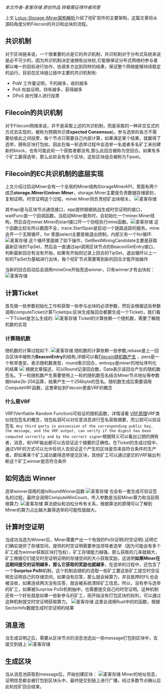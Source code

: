 ​*本文作者-麦客存储 原创作品 转载需征得作者同意*

上文 [Lotus-Storage-Miner架构解析](https://juejin.im/post/6864419056360488973)介绍了挖矿软件的主要架构，这篇文章将从源码角度分析Filecoin的共识和出块的流程。


## 共识机制

对于区块链来说，一个很重要的点是它的共识机制，共识机制对于分布式系统来说是必不可少的，因为共识机制决定谁拥有出块权,它能够保证分布式网络的参与者都以唯一的目标进行协作，协调多方达到同样的结果，保证整个网络能够持续稳定的运行。目前在区块链公链中主要的共识机制有:

- PoW     工作量证明，干的越多，收的越多
- PoS	  权益证明，持有越多，获得越多
- DPoS    由代理人进行投票

## Filecoin的共识机制
对于Filecoin网络来说，并不是采取上述的共识机制，而是采取的一种非交互式的方式去实现的，被称为预期共识(**Expected Consensus**)。参与选举的各方不需要给彼此之间投票，每个节点只需要自己内部计算，如果满足某个结果，就赢得了选举，拥有区块打包权。因此在每一轮选举过程中会选举一名或者多名矿工来创建新的block，也有可能此轮一个获胜者都没有,那么此回合被称为空回合。如果有多个矿工赢得选举，那么此轮会有多个区块，这些区块组合被称为Tipset。


## Filecoin的EC共识机制的底层实现
上文介绍过启动Miner会有一个全局的Miner结构StorageMinerAPI，里面有两个成员**storage.Miner**和**miner.Miner**，storage.Miner主要是负责数据存储密封，复制证明，时空证明这个过程，miner.Miner则负责挖矿出块相关。
![麦客存储](https://p6-juejin.byteimg.com/tos-cn-i-k3u1fbpfcp/c5d622d7c7f64c33a8e1ba036777f5d1~tplv-k3u1fbpfcp-zoom-1.image)

其中api是与区块节点通信接口，epp提供根据挑战生成时空证明的接口，waitFunc是一个回调函数。当启动Miner服务时，会初始化一个miner.Miner结构，然后会在miner.Miner的start接口开一个协程执行mine函数。![麦客存储](https://p9-juejin.byteimg.com/tos-cn-i-k3u1fbpfcp/2d6d4432287745f68967963a2881cb9b~tplv-k3u1fbpfcp-zoom-1.image)
这个函数比较长所以截图不全，trace.StartSpan是启动一个链路追踪的服务。mine会开一个无限循环，for 里面select主要是做退出控制。内部又有一个for循环:
![麦客存储](https://p3-juejin.byteimg.com/tos-cn-i-k3u1fbpfcp/8bfbb87275ca4d1daa0453dc979db1ef~tplv-k3u1fbpfcp-zoom-1.image)
这个循环里面做了如下操作，GetBestMiningCandidate主要是获取最新区块的TipSet，然后会一直通过api调用区块节点的BeaconGetEntry接口，判断最新回合有没有开始，如果有开始则记录上回合的TipSet，退出循环以上一轮的TipSet为基础进行出块，每个挖矿节点需要等到新的回合才能开始操作

当新的回合启动后会调用mineOne开始竞选winner，只有winner才有出块权：
![麦客存储](https://p1-juejin.byteimg.com/tos-cn-i-k3u1fbpfcp/95885868debc44ce8f2b8eb98f3e2c51~tplv-k3u1fbpfcp-zoom-1.image)
## 计算Ticket
首先做一些参数初始化工作和获取一些参与出块的必须参数，然后会根据这些参数调用computeTicket计算Ticket(ps:区块生成每回合都要生成一个Ticket)，我们看一下Ticket是怎么生成的:
![麦客存储](https://p9-juejin.byteimg.com/tos-cn-i-k3u1fbpfcp/38bebb62eab54339b782cf4ac8facc4f~tplv-k3u1fbpfcp-zoom-1.image)
Ticket的计算依赖一个随机数，需要了解随机数的实现
​
### 计算随机数
随机数的计算过程如下:
![麦客存储](https://p9-juejin.byteimg.com/tos-cn-i-k3u1fbpfcp/16893ff6d0ec4980999361715a2dcf27~tplv-k3u1fbpfcp-zoom-1.image)
随机数的计算依赖一些参数,rebase是上一回合区块中被称为**BeaconEntry**的结构,详细可以看[Filecoin随机数产生](https://beta.spec.filecoin.io/algorithms/crypto/randomness/) ，pers是一个枚举类型，表示随机数类型，round表示回合，entropy是miner的地址序列化的结果
![](https://p6-juejin.byteimg.com/tos-cn-i-k3u1fbpfcp/d0596292164f4799bd634375932063c5~tplv-k3u1fbpfcp-zoom-1.image)
根据文章描述，可以Round记录回合数，Data表示该回合产生的随机数签名。下一轮随机数产生需要使用上一轮的随机数签名结合Miner节点地址等参数做blake2b-256运算，结果产生一个256byte的签名。
​
随机数生成后需要调用ComputeVRF函数，这里牵扯到Filecoin里面VRF的概念
### 什么是VRF
VRF(Verifiable Random Function)可验证的随机函数，详情请看 [VRF原理](https://filecoin-1.gitbook.io/spec/src/algorithms/crypto/vrf)
​
VRF类似钱包签名的概念，钱包私钥可以对任意消息进行签名获取摘要，而公钥可以验证签名 
​
` Any third party in possession of the corresponding public key, the message, and the VRF output, can verify if the digest has been computed correctly and by the correct signer` 
​
根据释义可以看出公钥的拥有者，消息，和VRF输出都可以去验证这个摘要的正确性。
​
在Ticket的生成过程中，通过VRF的方式可以允许任何人去验证这个产生的区块是否来自符合条件的生产者。即如果某个矿工成功赢得选举提交区块，其他矿工可以通过提交的VRF输出判断这个矿工winner是否符合条件
​
## 如何选出 Winner
选举winner调用的是IsRoundWinner函数
![麦客存储](https://p1-juejin.byteimg.com/tos-cn-i-k3u1fbpfcp/d9648c9dedfd408ba7a5c55b3e20b958~tplv-k3u1fbpfcp-zoom-1.image)
​
也会有一套生成可验证签名的过程，最终会调用ComputeWinCount，传入参数是当前Miner算力和当前网络算力:
![麦客存储](https://p3-juejin.byteimg.com/tos-cn-i-k3u1fbpfcp/7f5c0ecf49ed46fdb06170008171c1b6~tplv-k3u1fbpfcp-zoom-1.image)
算法貌似和泊松分布有关系，根据算法的原理可以了解到Miner的算力占比越大赢得选举的可能性就越大。
​
## 计算时空证明
当成功当选为Winner后，Miner需要产出一个有效的PoSt证明(时空证明),证明它们确实提供了存储空间，提供的时空证明需要参加领导者选举（因为可能会有多个矿工成为winner获取区块打包权），矿工存储能力越强，那么获胜的几率就越大，矿工根据它们提交时空证明证明的存储空间的大小获取奖励，这说明**如果Miner在这期间提交的证明越多，那么它获取的奖励也就越多**，在选举的过程中，还包含了一个**Surprise PoSt**机制，这个机制会随机的选取一些矿工要这些矿工提交时空证明去证明自己的存储空间，如果没有应答，那么就会掉算力，并且抵押的FIL也会被没收，如果连续两次没有应答，就会被系统清除矿工信息。
​
所以，没有参与选举的矿工，如果被Surprise PoSt机制抽中，也需要提交自己的时空证明。这种机制还有一个好处就是如果一些新参与的矿工，刚开始没有打包区块的权利，可以通过这种机制提交时空证明获取算力。
![麦客存储](https://p1-juejin.byteimg.com/tos-cn-i-k3u1fbpfcp/365937e3c444484d9ec9ae5b4e9ff629~tplv-k3u1fbpfcp-zoom-1.image)
这里会调用Rust中的的函数，根据SectorInfo数据生成时空证明的结果
​
## 消息池
当生成证明之后，需要从区块节点的消息池选出一些message打包到区块中，去提交到链上
![麦客存储](https://p9-juejin.byteimg.com/tos-cn-i-k3u1fbpfcp/a3f76100df024a108bf54520582fca7d~tplv-k3u1fbpfcp-zoom-1.image)
​
## 生成区块
当从消息池获取到message后，开始创建区块：
![麦客存储](https://p9-juejin.byteimg.com/tos-cn-i-k3u1fbpfcp/a307a6769afa438b89725591dd69f600~tplv-k3u1fbpfcp-zoom-1.image)
Miner的地址信息，证明信息都会被打包到区块头中，最终提交到链上进行广播，经过多数节点确认后此轮挖矿回合结束。